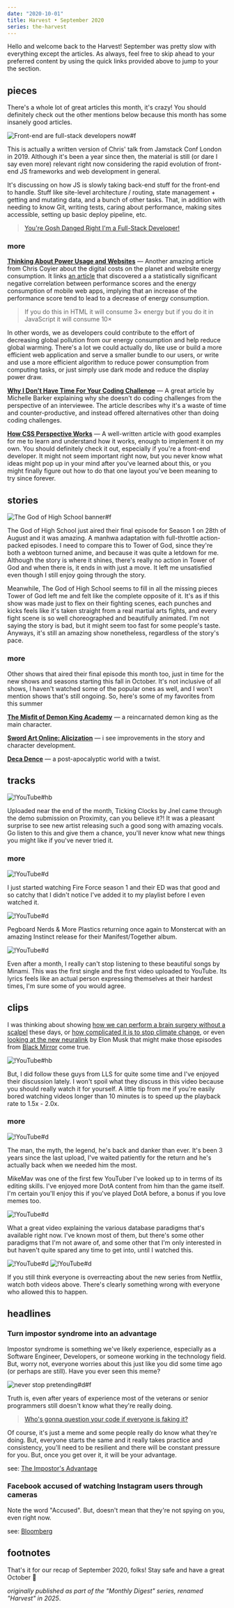 ```yaml
---
date: "2020-10-01"
title: Harvest • September 2020
series: the-harvest
---
```


Hello and welcome back to the Harvest! September was pretty slow with everything except the articles. As always, feel free to skip ahead to your preferred content by using the quick links provided above to jump to your the section.

## pieces

There's a whole lot of great articles this month, it's crazy! You should definitely check out the other mentions below because this month has some insanely good articles.

![Front-end are full-stack developers now#f](https://res.cloudinary.com/css-tricks/image/fetch/w_1200,q_auto,f_auto/https://css-tricks.com/wp-content/uploads/2020/09/full-stack.jpg "[ooooops I guess we're* full-stack developers now](https://css-tricks.com/ooooops-i-guess-were-full-stack-developers-now/)")

This is actually a written version of Chris' talk from Jamstack Conf London in 2019. Although it's been a year since then, the material is still (or dare I say even more) relevant right now considering the rapid evolution of front-end JS frameworks and web development in general.

It's discussing on how JS is slowly taking back-end stuff for the front-end to handle. Stuff like site-level architecture / routing, state management + getting and mutating data, and a bunch of other tasks. That, in addition with needing to know Git, writing tests, caring about performance, making sites accessible, setting up basic deploy pipeline, etc.

> [You're Gosh Danged Right I'm a Full-Stack Developer!](https://css-tricks.com/ooooops-i-guess-were-full-stack-developers-now/)

### more

**[Thinking About Power Usage and Websites](https://css-tricks.com/thinking-about-power-usage-and-websites/)** — Another amazing article from Chris Coyier about the digital costs on the planet and website energy consumption. It links [an article](https://www.researchgate.net/publication/341123776_Investigating_the_Correlation_between_Performance_Scores_and_Energy_Consumption_of_Mobile_Web_Apps) that discovered a a statistically significant negative correlation between performance scores and the energy consumption of mobile web apps, implying that an increase of the performance score tend to lead to a decrease of energy consumption.

> If you do this in HTML it will consume 3× energy but if you do it in JavaScript it will consume 10×

In other words, we as developers could contribute to the effort of decreasing global pollution from our energy consumption and help reduce global warming. There's a lot we could actually do, like use or build a more efficient web application and serve a smaller bundle to our users, or write and use a more efficient algorithm to reduce power consumption from computing tasks, or just simply use dark mode and reduce the display power draw.

**[Why I Don't Have Time For Your Coding Challenge](https://css-irl.info/why-i-dont-have-time-for-your-coding-challenge/)** — A great article by Michelle Barker explaining why she doesn't do coding challenges from the perspective of an interviewee. The article describes why it's a waste of time and counter-productive, and instead offered alternatives other than doing coding challenges.

**[How CSS Perspective Works](https://css-tricks.com/how-css-perspective-works/)** — A well-written article with good examples for me to learn and understand how it works, enough to implement it on my own. You should definitely check it out, especially if you're a front-end developer. It might not seem important right now, but you never know what ideas might pop up in your mind after you've learned about this, or you might finally figure out how to do that one layout you've been meaning to try since forever.

## stories

![The God of High School banner#f](https://image.tmdb.org/t/p/w1280/bhPDfwKeRklEfeOgNzbbz0tUggq.jpg "[The God of High School](/reviews/anime/the-god-of-high-school) [[TMDB](https://www.themoviedb.org/tv/99778)]")

The God of High School just aired their final episode for Season 1 on 28th of August and it was amazing. A manhwa adaptation with full-throttle action-packed episodes. I need to compare this to Tower of God, since they're both a webtoon turned anime, and because it was quite a letdown for me. Although the story is where it shines, there's really no action in Tower of God and when there is, it ends in with just a move. It left me unsatisfied even though I still enjoy going through the story.

Meanwhile, The God of High School seems to fill in all the missing pieces Tower of God left me and felt like the complete opposite of it. It's as if this show was made just to flex on their fighting scenes, each punches and kicks feels like it's taken straight from a real martial arts fights, and every fight scene is so well choreographed and beautifully animated. I'm not saying the story is bad, but it might seem too fast for some people's taste. Anyways, it's still an amazing show nonetheless, regardless of the story's pace.

### more

Other shows that aired their final episode this month too, just in time for the new shows and seasons starting this fall in October. It's not inclusive of all shows, I haven't watched some of the popular ones as well, and I won't mention shows that's still ongoing. So, here's some of my favorites from this summer

**[The Misfit of Demon King Academy](/reviews/anime/maou-gakuin-no-futekigousha)** — a reincarnated demon king as the main character.

**[Sword Art Online: Alicization](/reviews/anime/sword-art-online-alicization)** — i see improvements in the story and character development.

**[Deca Dence](/reviews/anime/deca-dence)** — a post-apocalyptic world with a twist.

## tracks

![!YouTube#hb](awzyLcwGpcA "[Jnel - Ticking Clocks (ft. Kyra Grove)](https://music.youtube.com/watch?v=3e06ziaJC8Q) from Proximity [[Spotify](spotify:track:0pS88ATbKJ70cmywT4oZol)]")

Uploaded near the end of the month, Ticking Clocks by Jnel came through the demo submission on Proximity, can you believe it?! It was a pleasant surprise to see new artist releasing such a good song with amazing vocals. Go listen to this and give them a chance, you'll never know what new things you might like if you've never tried it.

### more

![!YouTube#d](n7VZxg9pxkg "[veil](https://music.youtube.com/watch?v=xj-4fxPo2JQ) by Keina Suda [[Spotify](spotify:track:1dGF5ymTyBB2ZmOypkeU1F)]")

I just started watching Fire Force season 1 and their ED was that good and so catchy that I didn't notice I've added it to my playlist before I even watched it.

![!YouTube#d](M2E79usIm2A "[Together](https://music.youtube.com/watch?v=WKYL-Eantzk) by Pegboard Nerds & More Plastic [[Spotify](spotify:track:5wPRJfP6UZXYori1sb1SJx)]")

Pegboard Nerds & More Plastics returning once again to Monstercat with an amazing Instinct release for their Manifest/Together album.

![!YouTube#d](jb4ybTQwcdw "[main actor](https://music.youtube.com/watch?v=uBRQjp6jLHo) by Minami [[Spotify](spotify:track:3NNLPqn14eWuAulJxo4eZH)]")

Even after a month, I really can't stop listening to these beautiful songs by Minami. This was the first single and the first video uploaded to YouTube. Its lyrics feels like an actual person expressing themselves at their hardest times, I'm sure some of you would agree.

## clips

I was thinking about showing [how we can perform a brain surgery without a scalpel](https://youtu.be/6d_dtVTs4CM) these days, or [how complicated it is to stop climate change](https://youtu.be/wbR-5mHI6bo), or even [looking at the new neuralink](https://youtu.be/400ryImgxgE) by Elon Musk that might make those episodes from [Black Mirror](/reviews/series/black-mirror) come true.

![!YouTube#hb](rHiHbsN6pyQ "A different than usual vlog from LLS")

But, I did follow these guys from LLS for quite some time and I've enjoyed their discussion lately. I won't spoil what they discuss in this video because you should really watch it for yourself. A little tip from me if you're easily bored watching videos longer than 10 minutes is to speed up the playback rate to 1.5x - 2.0x.

### more

![!YouTube#d](4w_r8as4uO0 "Pub Scrubs 20")

The man, the myth, the legend, he's back and danker than ever. It's been 3 years since the last upload, I've waited patiently for the return and he's actually back when we needed him the most.

MikeMav was one of the first few YouTuber I've looked up to in terms of its editing skills. I've enjoyed more DotA content from him than the game itself. I'm certain you'll enjoy this if you've played DotA before, a bonus if you love memes too.

![!YouTube#d](W2Z7fbCLSTw "7 Database Paradigms")

What a great video explaining the various database paradigms that's available right now. I've known most of them, but there's some other paradigms that I'm not aware of, and some other that I'm only interested in but haven't quite spared any time to get into, until I watched this.

![!YouTube#d](exCNHEGnZ5M "Netflix's Cuties has gone too far")
![!YouTube#d](6j6o85CXnyM "Cuties Is Worse Than You Think")

If you still think everyone is overreacting about the new series from Netflix, watch both videos above. There's clearly something wrong with everyone who allowed this to happen.

## headlines

### Turn impostor syndrome into an advantage

Impostor syndrome is something we've likely experience, especially as a Software Engineer, Developers, or someone working in the technology field. But, worry not, everyone worries about this just like you did some time ago (or perhaps are still). Have you ever seen this meme?

![never stop pretending#d#f](https://i.redd.it/mtkfcgtzdu041.jpg "[When do I stop pretending?](https://www.reddit.com/r/ProgrammerHumor/comments/e1gq79/when_talking_to_the_veteran_programmers_at_work/)")

Truth is, even after years of experience most of the veterans or senior programmers still doesn't know what they're really doing.

> [Who's gonna question your code if everyone is faking it?](https://www.reddit.com/r/ProgrammerHumor/comments/e1gq79/when_talking_to_the_veteran_programmers_at_work/f8p5qaw?context=3)

Of course, it's just a meme and some people really do know what they're doing. But, everyone starts the same and it really takes practice and consistency, you'll need to be resilient and there will be constant pressure for you. But, once you get over it, it will be your advantage.

see: [The Impostor's Advantage](https://www.zainrizvi.io/blog/the-impostors-advantage/)

### Facebook accused of watching Instagram users through cameras

Note the word "Accused". But, doesn't mean that they're not spying on you, even right now.

see: [Bloomberg](https://www.bloomberg.com/news/articles/2020-09-18/facebook-accused-of-watching-instagram-users-through-cameras)

## footnotes

That's it for our recap of September 2020, folks! Stay safe and have a great October 👋

*originally published as part of the "Monthly Digest" series, renamed "Harvest" in 2025*.
